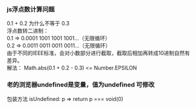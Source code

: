 ### js浮点数计算问题
0.1 + 0.2 为什么不等于 0.3  
浮点数转二进制：  
0.1 => 0.0001 1001 1001 1001…（无限循环）  
0.2 => 0.0011 0011 0011 0011…（无限循环）  
由于不同的IEEE标准，会对小数部分进行截取，截取后相加再转成10进制自然有差异。  
解法： Math.abs(0.1 + 0.2 - 0.3) <= Number.EPSILON

### 老的浏览器undefined是变量，值为undefined 可修改  
包装方法 isUndefined: p => return p === void(0)
